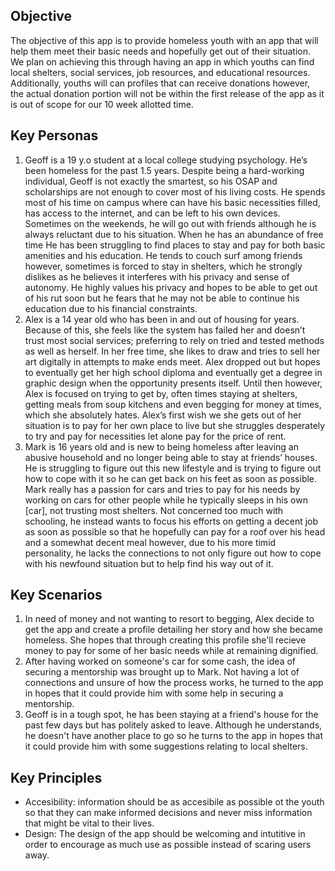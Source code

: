 ## Objective
The objective of this app is to provide homeless youth with an app that will help them meet their basic needs and hopefully get out of their situation.  We plan on achieving this through having an app in which youths can find local shelters, social services, job resources, and educational resources.  Additionally, youths will can profiles that can receive donations however, the actual donation portion will not be within the first release of the app as it is out of scope for our 10 week allotted time. 
## Key Personas
1. Geoff is a 19 y.o student at a local college studying psychology.  He’s been homeless for the past 1.5 years.  Despite being a hard-working individual, Geoff is not exactly the smartest, so his OSAP and scholarships are not enough to cover most of his living costs. He spends most of his time on campus where can have his basic necessities filled, has access to the internet, and can be left to his own devices.  Sometimes on the weekends, he will go out with friends although he is always reluctant due to his situation.  When he has an abundance of free time He has been struggling to find places to stay and pay for both basic amenities and his education.  He tends to couch surf among friends however, sometimes is forced to stay in shelters, which he strongly dislikes as he believes it interferes with his privacy and sense of autonomy.  He highly values his privacy and hopes to be able to get out of his rut soon but he fears that he may not be able to continue his education due to his financial constraints. </br>
2. Alex is a 14 year old who has been in and out of housing for years.  Because of this, she feels like the system has failed her and doesn’t trust most social services; preferring to rely on tried and tested methods as well as herself.  In her free time, she likes to draw and tries to sell her art digitally in attempts to make ends meet.  Alex dropped out but hopes to eventually get her high school diploma and eventually get a degree in graphic design when the opportunity presents itself.  Until then however, Alex is focused on trying to get by, often times staying at shelters, getting meals from soup kitchens and even begging for money at times, which she absolutely hates.  Alex’s first wish we she gets out of her situation is to pay for her own place to live but she struggles desperately to try and pay for necessities let alone pay for the price of rent. </br>
3. Mark is 16 years old and is new to being homeless after leaving an abusive household and no longer being able to stay at friends’ houses.  He is struggling to figure out this new lifestyle and is trying to figure out how to cope with it so he can get back on his feet as soon as possible.  Mark really has a passion for cars and tries to pay for his needs by working on cars for other people while he typically sleeps in his own [car], not trusting most shelters.  Not concerned too much with schooling, he instead wants to focus his efforts on getting a decent job as soon as possible so that he hopefully can pay for a roof over his head and a somewhat decent meal however, due to his more timid personality, he lacks the connections to not only figure out how to cope with his newfound situation but to help find his way out of it. </br>

## Key Scenarios
1. In need of money and not wanting to resort to begging, Alex decide to get the app and create a profile detailing her story and how she became homeless.  She hopes that through creating this profile she'll recieve money to pay for some of her basic needs while at remaining dignified. </br>
2. After having worked on someone's car for some cash, the idea of securing a mentorship was brought up to Mark.  Not having a lot of connections and unsure of how the process works, he turned to the app in hopes that it could provide him with some help in securing a mentorship. </br> 
3. Geoff is in a tough spot, he has been staying at a friend's house for the past few days but has politely asked to leave.  Although he understands, he doesn't have another place to go so he turns to the app in hopes that it could provide him with some suggestions relating to local shelters.</br>

## Key Principles
- Accesibility: information should be as accesibile as possible ot the youth so that they can make informed decisions and never miss information that might be vital to their lives.
- Design: The design of the app should be welcoming and intutitive in order to encourage as much use as possible instead of scaring users away.